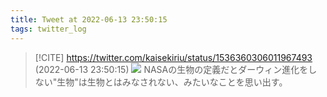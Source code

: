 ```yaml
---
title: Tweet at 2022-06-13 23:50:15
tags: twitter_log
---
```


> [!CITE] https://twitter.com/kaisekiriu/status/1536360306011967493 (2022-06-13 23:50:15)
> ![](https://twitter.com/kaisekiriu/status/1536360306011967493)
> NASAの生物の定義だとダーウィン進化をしない"生物"は生物とはみなされない、みたいなことを思い出す。
